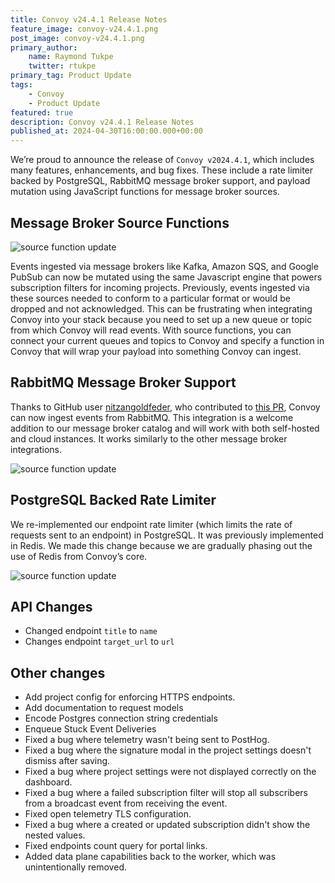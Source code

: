 ```yaml
---
title: Convoy v24.4.1 Release Notes
feature_image: convoy-v24.4.1.png
post_image: convoy-v24.4.1.png
primary_author:
    name: Raymond Tukpe
    twitter: rtukpe
primary_tag: Product Update
tags:
    - Convoy
    - Product Update
featured: true
description: Convoy v24.4.1 Release Notes
published_at: 2024-04-30T16:00:00.000+00:00
---
```



We’re proud to announce the release of `Convoy v2024.4.1`, which includes many features, enhancements, and bug fixes. These include a rate limiter backed by PostgreSQL, RabbitMQ message broker support, and payload mutation using JavaScript functions for message broker sources.

## Message Broker Source Functions

![source function update](/blog-assets/message_broker_update.png)

Events ingested via message brokers like Kafka, Amazon SQS, and Google PubSub can now be mutated using the same Javascript engine that powers subscription filters for incoming projects. Previously, events ingested via these sources needed to conform to a particular format or would be dropped and not acknowledged. This can be frustrating when integrating Convoy into your stack because you need to set up a new queue or topic from which Convoy will read events. With source functions, you can connect your current queues and topics to Convoy and specify a function in Convoy that will wrap your payload into something Convoy can ingest.

## RabbitMQ Message Broker Support

Thanks to GitHub user [nitzangoldfeder](https://github.com/nitzangoldfeder), who contributed to [this PR](https://github.com/frain-dev/convoy/pull/1911), Convoy can now ingest events from RabbitMQ. This integration is a welcome addition to our message broker catalog and will work with both self-hosted and cloud instances. It works similarly to the other message broker integrations.

![source function update](/blog-assets/rabbitmq_update.png)

## PostgreSQL Backed Rate Limiter

We re-implemented our endpoint rate limiter (which limits the rate of requests sent to an endpoint) in PostgreSQL. It was previously implemented in Redis. We made this change because we are gradually phasing out the use of Redis from Convoy’s core.

![source function update](/blog-assets/rate_limiter_update.png)

## API Changes

- Changed endpoint `title` to `name`
- Changes endpoint `target_url` to `url`

## Other changes

- Add project config for enforcing HTTPS endpoints.
- Add documentation to request models
- Encode Postgres connection string credentials
- Enqueue Stuck Event Deliveries
- Fixed a bug where telemetry wasn't being sent to PostHog.
- Fixed a bug where the signature modal in the project settings doesn't dismiss after saving.
- Fixed a bug where project settings were not displayed correctly on the dashboard.
- Fixed a bug where a failed subscription filter will stop all subscribers from a broadcast event from receiving the event.
- Fixed open telemetry TLS configuration.
- Fixed a bug where a created or updated subscription didn't show the nested values.
- Fixed endpoints count query for portal links.
- Added data plane capabilities back to the worker, which was unintentionally removed.